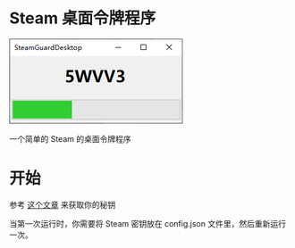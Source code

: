 # Steam 桌面令牌程序

![运行截图](https://raw.githubusercontent.com/taurusxin/SteamGuardDesktop/master/sgd-screenshot.png)

一个简单的 Steam 的桌面令牌程序

# 开始

参考 [这个文章](https://www.7gugu.com/2018/06/24/%E7%BF%BB%E8%AF%91%E4%BD%BF%E7%94%A8steam-app%E8%8E%B7%E5%8F%96%E4%BD%A0%E7%9A%84steam-shared_secret_key/) 来获取你的秘钥

当第一次运行时，你需要将 Steam 密钥放在 config.json 文件里，然后重新运行一次。
